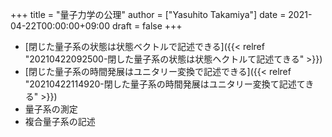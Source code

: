 +++
title = "量子力学の公理"
author = ["Yasuhito Takamiya"]
date = 2021-04-22T00:00:00+09:00
draft = false
+++

-   [閉じた量子系の状態は状態ベクトルで記述できる]({{< relref "20210422092500-閉した量子系の状態は状態ヘクトルて記述てきる" >}})
-   [閉じた量子系の時間発展はユニタリー変換で記述できる]({{< relref "20210422114920-閉した量子系の時間発展はユニタリー変換て記述てきる" >}})
-   量子系の測定
-   複合量子系の記述
